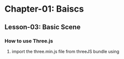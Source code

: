 # Chapter-01: Baiscs

## Lesson-03: Basic Scene

### How to use Three.js
1. import the three.min.js file from threeJS bundle using <script> tag
2. check using *THREE* variable
    * The THREE variable contains most of the classes and properties you might need on a classic Three.js project. Unfortunately, not all classes are inside this variable, but we will see later how to access them.

### First Scene
We need 4 elements to get started:

1. A scene that will contain objects
    * The scene is like a container. You place your objects, models, particles, lights, etc. in it, and at some point, you ask Three.js to render that scene.
2. Some objects
    * Objects can be many things. You can have primitive geometries, imported models, particles, lights, and so on.
    * To create an object follow this hierarcy: geometry -> material -> mesh
    * A Mesh is the combination of a geometry (the shape) and a material (how it looks).
    * *Dont forget to add mesh to the scene*
3. A camera
    * The camera is not visible. It's more like a theoretical point of view. When we will do a render of your scene, it will be from that camera's point of view.
    * We can have multiple cameras if required, or move the existing cameras
    * In this lesson, we used *Perspective camera*  (making close objects look more prominent than far objects).
    * Camera needs: FOV -> Aspect ratio
    * *The field of view* is how large your vision angle is. If you use a very large angle, you'll be able to see in every direction at once but with much distortion, because the result will be drawn on a small rectangle. If you use a small angle, things will look zoomed in. *IN Three.js, FOV is how much of the VERTICAL field of view you can see*.
    * FOV is expressed in degrees
    * *Aspect Raio* is the width of the canvas divided by its height.
    * *Dont forget to add camera to the scene*
4. A renderer
    * We will simply ask the renderer to render our scene from the camera point of view, and the result will be drawn into a canvas. 
    * You can create the canvas by yourself, or let the renderer generate it and then add it to your page.

### First Render
We wont be able to see anything since we have not specified the object's position, or the camera's.
Both are in the default position, which is the center of the scene and we can't see an object from its inside (by default).
Three.js considers the forward/backward axis to be z, and we can move the camera backwards to take it out from inside the cube.